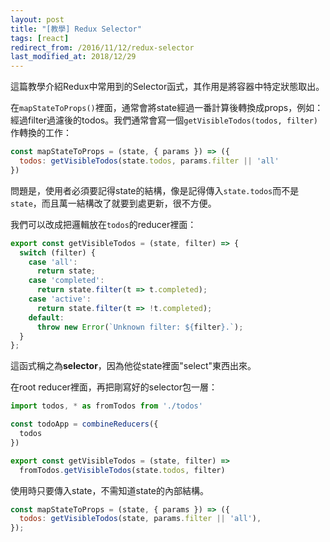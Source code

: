 ```yaml
---
layout: post
title: "[教學] Redux Selector"
tags: [react]
redirect_from: /2016/11/12/redux-selector
last_modified_at: 2018/12/29
---
```


這篇教學介紹Redux中常用到的Selector函式，其作用是將容器中特定狀態取出。

在`mapStateToProps()`裡面，通常會將state經過一番計算後轉換成props，例如：經過filter過濾後的todos。我們通常會寫一個`getVisibleTodos(todos, filter)`作轉換的工作：

~~~jsx
const mapStateToProps = (state, { params }) => ({
  todos: getVisibleTodos(state.todos, params.filter || 'all'
})
~~~

問題是，使用者必須要記得state的結構，像是記得傳入`state.todos`而不是`state`，而且萬一結構改了就要到處更新，很不方便。

我們可以改成把邏輯放在`todos`的reducer裡面：

~~~jsx
export const getVisibleTodos = (state, filter) => {
  switch (filter) {
    case 'all':
      return state;
    case 'completed':
      return state.filter(t => t.completed);
    case 'active':
      return state.filter(t => !t.completed);
    default:
      throw new Error(`Unknown filter: ${filter}.`);
  }
};
~~~

這函式稱之為**selector**，因為他從state裡面"select"東西出來。

在root reducer裡面，再把剛寫好的selector包一層：

~~~jsx
import todos, * as fromTodos from './todos'

const todoApp = combineReducers({
  todos
})

export const getVisibleTodos = (state, filter) =>
  fromTodos.getVisibleTodos(state.todos, filter)
~~~

使用時只要傳入state，不需知道state的內部結構。

~~~jsx
const mapStateToProps = (state, { params }) => ({
  todos: getVisibleTodos(state, params.filter || 'all'),
});
~~~
